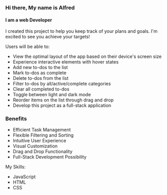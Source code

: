 ### Hi there, My name is Alfred
#### I am a web Developer

I created this project to help you keep track of your plans and goals. I'm excited to see you achieve your targets!

  Users will be able to:

- View the optimal layout of the app based on their device's screen size
- Experience interactive elements with hover states
- Add new to-dos to the list
- Mark to-dos as complete
- Delete to-dos from the list
- Filter to-dos by all/active/complete categories
- Clear all completed to-dos
- Toggle between light and dark mode
- Reorder items on the list through drag and drop
- Develop this project as a full-stack application


### Benefits

- Efficient Task Management
- Flexible Filtering and Sorting
- Intuitive User Experience
- Visual Customization
- Drag and Drop Functionality
- Full-Stack Development Possibility

 My Skills: 
- JavaScript
- HTML
- CSS
